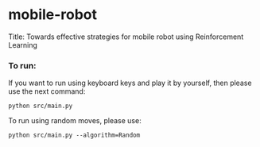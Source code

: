# mobile-robot

Title: Towards effective strategies for mobile robot using Reinforcement Learning


### To run:
If you want to run using keyboard keys and play it by yourself, then please use the next command:
```terminal
python src/main.py
```
To run using random moves, please use:
```terminal
python src/main.py --algorithm=Random
```